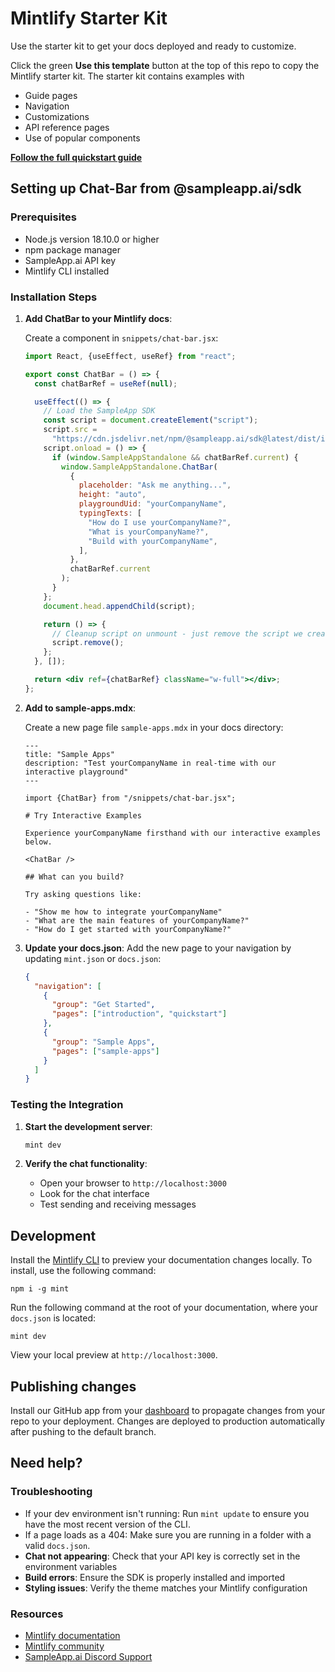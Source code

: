 # Mintlify Starter Kit

Use the starter kit to get your docs deployed and ready to customize.

Click the green **Use this template** button at the top of this repo to copy the Mintlify starter kit. The starter kit contains examples with

- Guide pages
- Navigation
- Customizations
- API reference pages
- Use of popular components

**[Follow the full quickstart guide](https://starter.mintlify.com/quickstart)**

## Setting up Chat-Bar from @sampleapp.ai/sdk

### Prerequisites

- Node.js version 18.10.0 or higher
- npm package manager
- SampleApp.ai API key
- Mintlify CLI installed

### Installation Steps

1. **Add ChatBar to your Mintlify docs**:

   Create a component in `snippets/chat-bar.jsx`:

   ```jsx
   import React, {useEffect, useRef} from "react";

   export const ChatBar = () => {
     const chatBarRef = useRef(null);

     useEffect(() => {
       // Load the SampleApp SDK
       const script = document.createElement("script");
       script.src =
         "https://cdn.jsdelivr.net/npm/@sampleapp.ai/sdk@latest/dist/index.standalone.umd.js";
       script.onload = () => {
         if (window.SampleAppStandalone && chatBarRef.current) {
           window.SampleAppStandalone.ChatBar(
             {
               placeholder: "Ask me anything...",
               height: "auto",
               playgroundUid: "yourCompanyName",
               typingTexts: [
                 "How do I use yourCompanyName?",
                 "What is yourCompanyName?",
                 "Build with yourCompanyName",
               ],
             },
             chatBarRef.current
           );
         }
       };
       document.head.appendChild(script);

       return () => {
         // Cleanup script on unmount - just remove the script we created
         script.remove();
       };
     }, []);

     return <div ref={chatBarRef} className="w-full"></div>;
   };
   ```

2. **Add to sample-apps.mdx**:

   Create a new page file `sample-apps.mdx` in your docs directory:

   ```mdx
   ---
   title: "Sample Apps"
   description: "Test yourCompanyName in real-time with our interactive playground"
   ---

   import {ChatBar} from "/snippets/chat-bar.jsx";

   # Try Interactive Examples

   Experience yourCompanyName firsthand with our interactive examples below.

   <ChatBar />

   ## What can you build?

   Try asking questions like:

   - "Show me how to integrate yourCompanyName"
   - "What are the main features of yourCompanyName?"
   - "How do I get started with yourCompanyName?"
   ```

3. **Update your docs.json**:
   Add the new page to your navigation by updating `mint.json` or `docs.json`:

   ```json
   {
     "navigation": [
       {
         "group": "Get Started",
         "pages": ["introduction", "quickstart"]
       },
       {
         "group": "Sample Apps",
         "pages": ["sample-apps"]
       }
     ]
   }
   ```

### Testing the Integration

1. **Start the development server**:

   ```bash
   mint dev
   ```

2. **Verify the chat functionality**:
   - Open your browser to `http://localhost:3000`
   - Look for the chat interface
   - Test sending and receiving messages

## Development

Install the [Mintlify CLI](https://www.npmjs.com/package/mint) to preview your documentation changes locally. To install, use the following command:

```
npm i -g mint
```

Run the following command at the root of your documentation, where your `docs.json` is located:

```
mint dev
```

View your local preview at `http://localhost:3000`.

## Publishing changes

Install our GitHub app from your [dashboard](https://dashboard.mintlify.com/settings/organization/github-app) to propagate changes from your repo to your deployment. Changes are deployed to production automatically after pushing to the default branch.

## Need help?

### Troubleshooting

- If your dev environment isn't running: Run `mint update` to ensure you have the most recent version of the CLI.
- If a page loads as a 404: Make sure you are running in a folder with a valid `docs.json`.
- **Chat not appearing**: Check that your API key is correctly set in the environment variables
- **Build errors**: Ensure the SDK is properly installed and imported
- **Styling issues**: Verify the theme matches your Mintlify configuration

### Resources

- [Mintlify documentation](https://mintlify.com/docs)
- [Mintlify community](https://mintlify.com/community)
- [SampleApp.ai Discord Support](https://discord.gg/GFwngrJ5pS)
